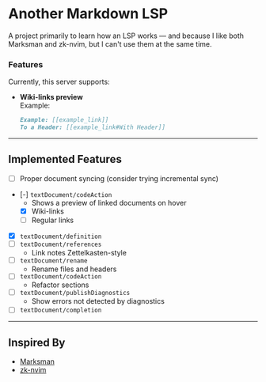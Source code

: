 # Another Markdown LSP

A project primarily to learn how an LSP works — and because I like both
Marksman and zk-nvim, but I can't use them at the same time.

### Features

Currently, this server supports:

- **Wiki-links preview**  
  Example:
  ```md
  Example: [[example_link]]  
  To a Header: [[example_link#With Header]]
  ```

---

## Implemented Features

- [ ] Proper document syncing (consider trying incremental sync)
- [-] `textDocument/codeAction`
  - Shows a preview of linked documents on hover
  - [x] Wiki-links
  - [ ] Regular links
- [x] `textDocument/definition`
- [ ] `textDocument/references`
  - Link notes Zettelkasten-style
- [ ] `textDocument/rename`
  - Rename files and headers
- [ ] `textDocument/codeAction`
  - Refactor sections
- [ ] `textDocument/publishDiagnostics`
  - Show errors not detected by diagnostics
- [ ] `textDocument/completion`

---

## Inspired By

- [Marksman](https://github.com/artempyanykh/marksman)
- [zk-nvim](https://github.com/zk-org/zk-nvim)
